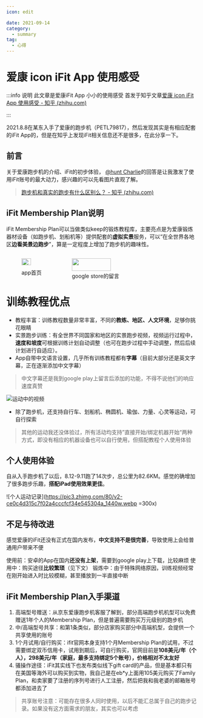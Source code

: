 ```yaml
---
icon: edit

date: 2021-09-14
category:
  - summary
tag:
  - 心得
---
```

# 爱康 icon iFit App 使用感受

:::info 说明
此文章是爱康iFit App 小小的使用感受
首发于知乎文章[爱康 icon iFit App 使用感受 - 知乎 (zhihu.com)](https://zhuanlan.zhihu.com/p/410272516)


:::

2021.8.8在某东入手了爱康的跑步机（PETL79817），然后发现其实是有相应配套的iFit App的，但是在知乎上发现iFit相关信息还不是很多，在此分享一下。

## 前言

关于爱康跑步机的介绍、iFit的初步体验， [@hunt Charlie](https://www.zhihu.com/people/hunt-charlie)的回答是让我激发了使用iFit账号的最大动力，感兴趣的可以先看图片直观了解。

>[跑步机和真实的跑步有什么区别么？ - 知乎 (zhihu.com)](https://www.zhihu.com/question/34137773/answer/1607403104)



## iFit Membership Plan说明

iFit Membership Plan可以当做类似keep的锻炼教程库，主要亮点是为爱康锻炼器材设备（如跑步机、划船机等）提供配套的**虚拟实景**服务，可以“在全世界各地区**边看美景边跑步**”，算是一定程度上增加了跑步机的趣味性。

<div style="display: flex;">
  <figure>
    <img src="https://pic2.zhimg.com/v2-2318029c01f7012bbedccb6249db163d_r.jpg" style="width: 68%;" />
    <figcaption>app首页</figcaption>
  </figure>
  <figure>
    <img src="https://pic4.zhimg.com/80/v2-04e0edcb554c10744ba7d504579fd9b3_1440w.webp" style="width: 91%;" />
    <figcaption>google store的留言</figcaption>
  </figure>
</div>

# 训练教程优点

- 教程丰富：训练教程数量非常丰富，不同的**教练、地区、人文环境**，足够你挑花眼睛
- 实景跑步训练：有全世界不同国家和地区的实景跑步视频，视频运行过程中，**速度和坡度**可根据训练计划自动调整（也可在跑步过程中手动调整，然后后续计划进行自适应）。
- App自带中文语言设置，几乎所有训练教程都有**字幕**（目前大部分还是英文字幕，正在逐渐添加中文字幕）
> 中文字幕还是我到google play上留言后添加的功能，不得不说他们的响应速度真赞

![运动中的视频](https://pic1.zhimg.com/80/v2-c72192fd6abb2a9be4dd4227d52e8cec_1440w.webp)

- 除了跑步机，还支持自行车、划船机、椭圆机、瑜伽、力量、心灵等运动，可自行探索
>其他的运动我还没体验过，所有活动均支持”直接开始/绑定机器开始“两种方式，即没有相应的机器设备也可以自行使用，但搭配教程个人使用体验

## 个人使用体验
自从入手跑步机了以后，8.12-9.11跑了14次步，总公里为82.6KM。感觉的确增加了很多跑步乐趣，**搭配iPad使用效果更佳**。

![个人运动记录](https://pic3.zhimg.com/80/v2-ce0c4d315c7f02a4cccfcf34e545304a_1440w.webp =300x)

## 不足与待改进

感觉爱康的iFit还没有正式在国内发布，**中文支持不是很完善**，导致使用上会给普通用户带来不便

使用前：安卓的App在国内**还没有上架**，需要到google play上下载，比较麻烦
使用中：购买途径**比较繁琐**（见下文）
锻炼中：由于特殊网络原因，训练视频经常在刚开始进入时比较模糊，甚至播放到一半直接中断

## iFit Membership Plan入手渠道

1. 高端型号赠送：从京东爱康跑步机客服了解到，部分高端跑步机机型可以免费赠送1年个人的Membership Plan，但是普遍需要购买万元级别的跑步机
2. 中/高端型号共享：和第1条类似，部分店家购买部分中高端机型，会提供一个共享使用的账号
3. 1个月试用/自行购买：ifit官网本身支持1个月Membership Plan的试用，不过需要绑定双币信用卡，试用到期后，可自行购买，官网目前是**108美元/年（个人），298美元/年（家庭，最多支持绑定5个账号），价格相对不太友好**
4. 骚操作途径：iFit其实线下也发布类似线下gift card的产品，但是基本都只有在美国等海外可以购买到实物，我自己是在eb*y上面用105美元购买了Family Plan，和卖家要了注册的序列号进行人工注册，然后把我和我老婆的邮箱账号都添加进去了
>共享账号注意：可能存在很多人同时使用，以后不能汇总属于自己的跑步记录。如果没有这方面需求的朋友，其实也可以考虑
